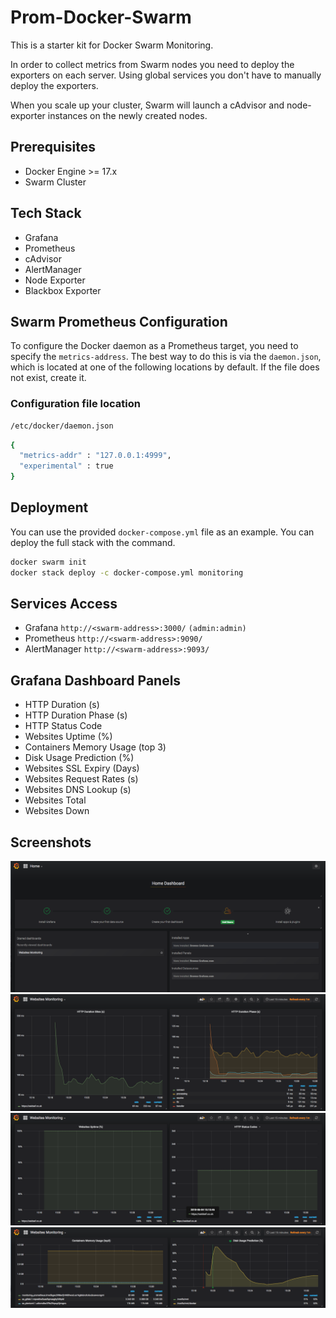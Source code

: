# Prom-Docker-Swarm

This is a starter kit for Docker Swarm Monitoring.

In order to collect metrics from Swarm nodes you need to deploy the exporters on each server. Using global services you don't have to manually deploy the exporters.

When you scale up your cluster, Swarm will launch a cAdvisor and node-exporter instances on the newly created nodes.

## Prerequisites
 - Docker Engine >= 17.x
 - Swarm Cluster

## Tech Stack
 - Grafana
 - Prometheus
 - cAdvisor
 - AlertManager
 - Node Exporter
 - Blackbox Exporter

## Swarm Prometheus Configuration

To configure the Docker daemon as a Prometheus target, you need to specify the `metrics-address`. The best way to do this is via the `daemon.json`, which is located at one of the following locations by default. If the file does not exist, create it.

### Configuration file location
```bash
/etc/docker/daemon.json
```

```bash
{
  "metrics-addr" : "127.0.0.1:4999",
  "experimental" : true
}
```
## Deployment

You can use the provided `docker-compose.yml` file as an example. You can deploy the full stack with the command.

```bash
docker swarm init
docker stack deploy -c docker-compose.yml monitoring
```

## Services Access
 - Grafana `http://<swarm-address>:3000/` `(admin:admin)`
 - Prometheus `http://<swarm-address>:9090/`
 - AlertManager `http://<swarm-address>:9093/`

## Grafana Dashboard Panels
 - HTTP Duration (s)
 - HTTP Duration Phase (s)
 - HTTP Status Code
 - Websites Uptime (%)
 - Containers Memory Usage (top 3)
 - Disk Usage Prediction (%)
 - Websites SSL Expiry (Days)
 - Websites Request Rates (s)
 - Websites DNS Lookup (s)
 - Websites Total
 - Websites Down

## Screenshots

![Dashboard](./screenshots/screenshot-0.png)
![HTTDuration](./screenshots/screenshot-1.png)
![Website](./screenshots/screenshot-2.png)
![Container](./screenshots/screenshot-3.png)
